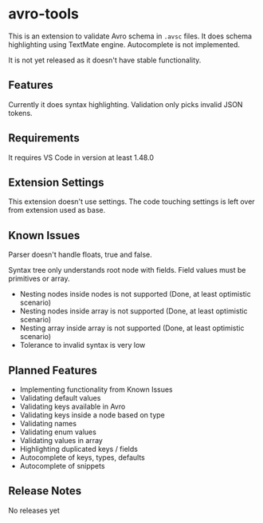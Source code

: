# avro-tools

This is an extension to validate Avro schema in `.avsc` files. It does schema highlighting using TextMate engine. Autocomplete is not implemented.

It is not yet released as it doesn't have stable functionality.

## Features

Currently it does syntax highlighting. Validation only picks invalid JSON tokens.

## Requirements

It requires VS Code in version at least 1.48.0

## Extension Settings

This extension doesn't use settings. The code touching settings is left over from extension used as base.

## Known Issues

Parser doesn't handle floats, true and false.

Syntax tree only understands root node with fields. Field values must be primitives or array.

* Nesting nodes inside nodes is not supported (Done, at least optimistic scenario)
* Nesting nodes inside array is not supported (Done, at least optimistic scenario)
* Nesting array inside array is not supported (Done, at least optimistic scenario)
* Tolerance to invalid syntax is very low

## Planned Features

* Implementing functionality from Known Issues
* Validating default values
* Validating keys available in Avro
* Validating keys inside a node based on type
* Validating names
* Validating enum values
* Validating values in array
* Highlighting duplicated keys / fields
* Autocomplete of keys, types, defaults
* Autocomplete of snippets

## Release Notes

No releases yet